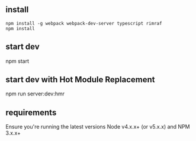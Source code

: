 ## install

```
npm install -g webpack webpack-dev-server typescript rimraf
npm install
```
## start dev
npm start

## start dev with Hot Module Replacement
npm run server:dev:hmr

## requirements
Ensure you're running the latest versions Node v4.x.x+ (or v5.x.x) and NPM 3.x.x+
